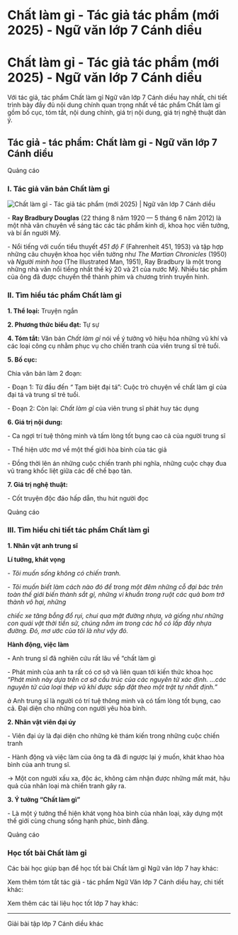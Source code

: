 # Chất làm gỉ - Tác giả tác phẩm (mới 2025) - Ngữ văn lớp 7 Cánh diều

# Chất làm gỉ - Tác giả tác phẩm (mới 2025) - Ngữ văn lớp 7 Cánh diều

Với tác giả, tác phẩm Chất làm gỉ Ngữ văn lớp 7 Cánh diều hay nhất, chi tiết trình bày đầy đủ nội dung chính quan trọng nhất về tác phẩm Chất làm gỉ gồm bố cục, tóm tắt, nội dung chính, giá trị nội dung, giá trị nghệ thuật dàn ý.

## Tác giả - tác phẩm: Chất làm gỉ - Ngữ văn lớp 7 Cánh diều

Quảng cáo

### **I. Tác giả văn bản Chất làm gỉ**

![Chất làm gỉ - Tác giả tác phẩm \(mới 2025\) | Ngữ văn lớp 7 Cánh diều](https://vietjack.com/soan-van-lop-7-cd/images/tac-gia-tac-pham-chat-lam-gi.PNG)

\- **Ray Bradbury Douglas** (22 tháng 8 năm 1920 — 5 tháng 6 năm 2012) là một nhà văn chuyên về sáng tác các tác phẩm kinh dị, khoa học viễn tưởng, và bí ẩn người Mỹ. 

\- Nổi tiếng với cuốn tiểu thuyết _451 độ F_ (Fahrenheit 451, 1953) và tập hợp những câu chuyện khoa học viễn tưởng như _The Martian Chronicles_ (1950) và _Người minh họa_ (The Illustrated Man, 1951), Ray Bradbury là một trong những nhà văn nổi tiếng nhất thế kỷ 20 và 21 của nước Mỹ. Nhiều tác phẩm của ông đã được chuyển thể thành phim và chương trình truyền hình. 

### **II. Tìm hiểu tác phẩm Chất làm gỉ**

**1\. Thể loại:** Truyện ngắn 

**2\. Phương thức biểu đạt:** Tự sự

**4\. Tóm tắt:** Văn bản _Chất làm gỉ_ nói về ý tưởng vô hiệu hóa những vũ khí và các loại công cụ nhằm phục vụ cho chiến tranh của viên trung sĩ trẻ tuổi. 

**5\. Bố cục:**

Chia văn bản làm 2 đoạn:

\- Đoạn 1: Từ đầu đến _“_ Tạm biệt đại tá”: Cuộc trò chuyện về chất làm gỉ của đại tá và trung sĩ trẻ tuổi.

\- Đoạn 2: Còn lại: _Chất làm gỉ_ của viên trung sĩ phát huy tác dụng

**6\. Giá trị nội dung:**

\- Ca ngợi trí tuệ thông minh và tấm lòng tốt bụng cao cả của người trung sĩ 

\- Thể hiện ước mơ về một thế giới hòa bình của tác giả 

\- Đồng thời lên án những cuộc chiến tranh phi nghĩa, những cuộc chạy đua vũ trang khốc liệt giữa các đế chế bạo tàn.

**7\. Giá trị nghệ thuật:**

\- Cốt truyện độc đáo hấp dẫn, thu hút người đọc

Quảng cáo

### **III. Tìm hiểu chi tiết tác phẩm Chất làm gỉ**

**1\. Nhân vật anh trung sĩ**

**Lí tưởng, khát vọng**

_\- Tôi muốn sống không có chiến tranh._

_\- Tôi muốn biết làm cách nào đó để trong một đêm những cỗ đại bác trên toàn thế giới biến thành sắt gỉ, những vi khuẩn trong ruột các quả bom trở thành vô hại, những_

_chiếc xe tăng bỗng đổ rụi, chui qua mặt đường nhựa, và giống như những con quái vật thời tiền sử, chúng nằm im trong các hố có lấp đầy nhựa đường. Đó, mơ ước của tôi là như vậy đó._

**Hành động, việc làm**

**-** Anh trung sĩ đã nghiên cứu rất lâu về “chất làm gì

\- Phát minh của anh ta rất có cơ sở và liên quan tới kiến thức khoa học _“Phát minh này dựa trên cơ sở cấu trúc của các nguyên tử xác định. ...các nguyên tử của loại thép vũ khí được sắp đặt theo một trật tự nhất định.”_

_à_ Anh trung sĩ là người có trí tuệ thông minh và có tấm lòng tốt bụng, cao cả. Đại diện cho những con người yêu hòa bình.

**2\. Nhân vật viên đại úy**

\- Viên đại úy là đại diện cho những kẻ thám kiến trong những cuộc chiến tranh

\- Hành động và việc làm của ông ta đã đi ngược lại ý muốn, khát khao hòa bình của anh trung sĩ.

→ Một con người xấu xa, độc ác, không cảm nhận được những mất mát, hậu quả của nhân loại mà chiến tranh gây ra.

**3\. Ý tưởng “Chất làm gì”**

\- Là một ý tưởng thể hiện khát vọng hòa bình của nhân loại, xây dựng một thế giới cùng chung sống hạnh phúc, bình đẳng.

Quảng cáo

### **Học tốt bài Chất làm gỉ**

Các bài học giúp bạn để học tốt bài Chất làm gỉ Ngữ văn lớp 7 hay khác:

Xem thêm tóm tắt tác giả - tác phẩm Ngữ Văn lớp 7 Cánh diều hay, chi tiết khác:

Xem thêm các tài liệu học tốt lớp 7 hay khác:

* * *

Giải bài tập lớp 7 Cánh diều khác
